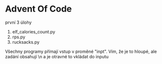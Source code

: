 # Advent Of Code

první 3 úlohy
1. elf_calories_count.py
2. rps.py
3. rucksacks.py

Všechny programy přímají vstup v proměné "inpt".
Vím, že je to hloupé, ale zadání obsahují \n a je otravné to vkládat do inputu
